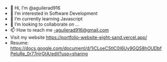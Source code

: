 - 👋 Hi, I’m @aguilerad916
- 👀 I’m interested in Software Development
- 🌱 I’m currently learning Javascript
- 💞️ I’m looking to collaborate on ...
- 📫 How to reach me -aguilerad916@gmail.com
- Visit my website https://portfolio-website-eight-sand.vercel.app/
- Resume: https://docs.google.com/document/d/1iCLoeCStlC0I6Uy9GQS8hOUDbfPeluRe_0r77njrGtA/edit?usp=sharing

<!---
aguilerad916/aguilerad916 is a ✨ special ✨ repository because its `README.md` (this file) appears on your GitHub profile.
You can click the Preview link to take a look at your changes.
--->
